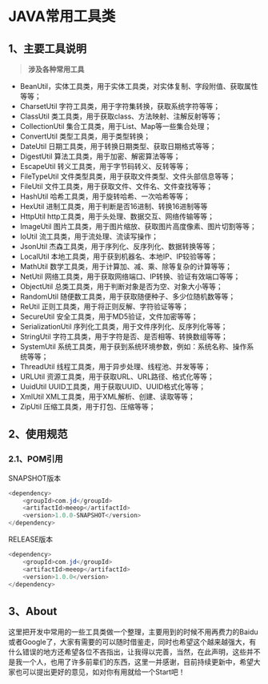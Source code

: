 # JAVA常用工具类

## 1、主要工具说明

>**涉及各种常用工具**
- BeanUtil，实体工具类，用于实体工具类，对实体复制、字段附值、获取属性等等；
- CharsetUtil 字符工具类，用于字符集转换，获取系统字符等等；
- ClassUtil 类工具类，用于获取class、方法映射、注解反射等等；
- CollectionUtil 集合工具类，用于List、Map等一些集合处理；
- ConvertUtil 类型工具类，用于类型转换；
- DateUtil 日期工具类，用于转换日期类型、获取日期格式等等；
- DigestUtil 算法工具类，用于加密、解密算法等等；
- EscapeUtil 转义工具类，用于字节码转义、反转等等；
- FileTypeUtil 文件类型具类，用于获取文件类型、文件头部信息等等；
- FileUtil 文件工具类，用于获取文件、文件名、文件查找等等；
- HashUtil 哈希工具类，用于旋转哈希、一次哈希等等；
- HexUtil 进制工具类，用于判断是否16进制、转换16进制等等
- HttpUtil http工具类，用于头处理、数据交互、网络传输等等；
- ImageUtil 图片工具类，用于图片缩放、获取图片高度像素、图片切割等等；
- IoUtil 流工具类，用于流处理、流读写操作；
- JsonUtil 杰森工具类，用于序列化、反序列化、数据转换等等；
- LocalUtil 本地工具类，用于获到机器名、本地IP、IP较验等等；
- MathUtil 数学工具类，用于计算加、减、乘、除等复杂的计算等等；
- NetUtil 网络工具类，用于获取网络端口、IP转换、验证有效端口等等；
- ObjectUtil 总类工具类，用于判断对象是否为空、对象大小等等；
- RandomUtil 随便数工具类，用于获取随便种子、多少位随机数等等；
- ReUtil 正则工具类，用于将正则反解、字符验证等等；
- SecureUtil 安全工具类，用于MD5验证，文件加密等等；
- SerializationUtil 序列化工具类，用于文件序列化、反序列化等等；
- StringUtil 字符工具类，用于字符是否、是否相等、转换数组等等；
- SystemUtil 系统工具类，用于获到系统环境参数，例如：系统名称、操作系统等等；
- ThreadUtil 线程工具类，用于异步处理、线程池、并发等等；
- URLUtil 资源工具类，用于获取URL、URL路径、格式化等等；
- UuidUtil UUID工具类，用于获取UUID、UUID格式化等等；
- XmlUtil XML工具类，用于XML解析、创建、读取等等；
- ZipUtil 压缩工具类，用于打包、压缩等等；
>

## 2、使用规范

### 2.1、POM引用

SNAPSHOT版本

```java
<dependency>
	<groupId>com.jd</groupId>
	<artifactId>meeop</artifactId>
	<version>1.0.0-SNAPSHOT</version>
</dependency>
```
RELEASE版本
```java
<dependency>
	<groupId>com.jd</groupId>
	<artifactId>meeop</artifactId>
	<version>1.0.0</version>
</dependency>
```

## 3、About

> 

这里把开发中常用的一些工具类做一个整理，主要用到的时候不用再费力的Baidu或者Google了，大家有需要的可以随时借鉴走，同时也希望这个越来越强大，有什么错误的地方还希望各位不吝指出，让我得以完善，当然，在此声明，这些并不是我一个人，也用了许多前辈们的东西，这里一并感谢，目前持续更新中，希望大家也可以提出更好的意见，如对你有用就给一个Start吧！
>

